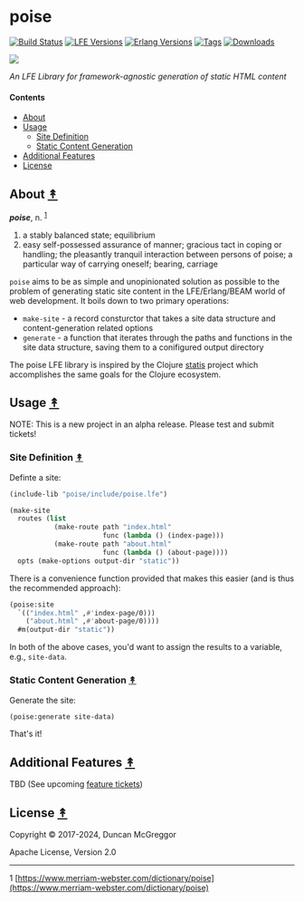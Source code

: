 # poise

[![Build Status][travis badge]][travis]
[![LFE Versions][lfe badge]][lfe]
[![Erlang Versions][erlang badge]][versions]
[![Tags][github tags badge]][github tags]
[![Downloads][hex downloads]][hex package]

[![][project-logo]][project-logo-large]

*An LFE Library for framework-agnostic generation of static HTML content*


#### Contents

* [About](#about-)
* [Usage](#usage-)
  * [Site Definition](#site-definition-)
  * [Static Content Generation](#static-content-generation-)
* [Additional Features](#additional-features-)
* [License](#license-)


## About [&#x219F;](#contents)

<em><strong>poise</strong></em>, n. <sup>[1](#footnote1)</sup>

1. a stably balanced state; equilibrium
1. easy self-possessed assurance of manner; gracious tact in coping or
   handling; the pleasantly tranquil interaction between persons of poise; a
   particular way of carrying oneself; bearing, carriage

`poise` aims to be as simple and unopinionated solution as possible to the
problem of generating static site content in the LFE/Erlang/BEAM world of web
development. It boils down to two primary operations:

* `make-site` - a record consturctor that takes a site data structure and
  content-generation related options
* `generate` - a function that iterates through the paths and functions in the
  site data structure, saving them to a conifigured output directory

The poise LFE library is inspired by the Clojure
[statis](https://github.com/magnars/stasis) project which accomplishes the
same goals for the Clojure ecosystem.


## Usage [&#x219F;](#contents)

NOTE: This is a new project in an alpha release. Please test and submit tickets!


### Site Definition [&#x219F;](#contents)

Definte a site:

```cl
(include-lib "poise/include/poise.lfe")

(make-site
  routes (list
           (make-route path "index.html"
                       func (lambda () (index-page)))
           (make-route path "about.html"
                       func (lambda () (about-page))))
  opts (make-options output-dir "static"))
```

There is a convenience function provided that makes this easier (and is
thus the recommended approach):

```cl
(poise:site
  `(("index.html" ,#'index-page/0)))
    ("about.html" ,#'about-page/0))))
  #m(output-dir "static"))
```

In both of the above cases, you'd want to assign the results to a variable,
e.g., `site-data`.


### Static Content Generation [&#x219F;](#contents)

Generate the site:

```cl
(poise:generate site-data)
```

That's it!


## Additional Features [&#x219F;](#contents)

TBD (See upcoming [feature tickets](https://github.com/lfex/poise/issues?q=is%3Aissue+is%3Aopen+label%3Afeature))


## License [&#x219F;](#contents)

Copyright © 2017-2024, Duncan McGreggor

Apache License, Version 2.0


----
<a name="footnote1">1</a>
[https://www.merriam-webster.com/dictionary/poise](https://www.merriam-webster.com/dictionary/poise)


[//]: ---Named-Links---

[project-logo]: priv/images/logo.png
[project-logo-large]: priv/images/logo-large.png
[org]: https://github.com/lfex
[github]: https://github.com/lfex/poise
[gitlab]: https://gitlab.com/lfex/poise
[travis]: https://travis-ci.org/lfex/poise
[travis badge]: https://img.shields.io/travis/lfex/poise.svg
[lfe]: https://github.com/rvirding/lfe
[lfe badge]: https://img.shields.io/badge/lfe-1.2+-blue.svg
[erlang badge]: https://img.shields.io/badge/erlang-18+-blue.svg
[versions]: https://github.com/lfex/poise/blob/master/.travis.yml
[github tags]: https://github.com/lfex/poise/tags
[github tags badge]: https://img.shields.io/github/tag/lfex/poise.svg
[github downloads]: https://img.shields.io/github/downloads/atom/atom/total.svg
[hex badge]: https://img.shields.io/hexpm/v/poise.svg
[hex package]: https://hex.pm/packages/poise
[hex downloads]: https://img.shields.io/hexpm/dt/poise.svg
